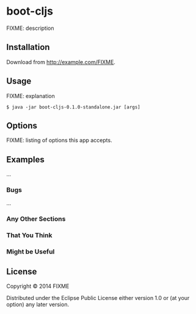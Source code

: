 # boot-cljs

FIXME: description

## Installation

Download from http://example.com/FIXME.

## Usage

FIXME: explanation

    $ java -jar boot-cljs-0.1.0-standalone.jar [args]

## Options

FIXME: listing of options this app accepts.

## Examples

...

### Bugs

...

### Any Other Sections
### That You Think
### Might be Useful

## License

Copyright © 2014 FIXME

Distributed under the Eclipse Public License either version 1.0 or (at
your option) any later version.
